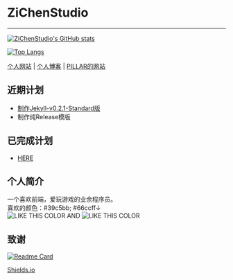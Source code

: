 # ZiChenStudio

---

[![ZiChenStudio's GitHub stats](https://github-readme-stats.vercel.app/api?username=ZiChenStudio&count_private=true&show_icons=true&text_color=39c5bb&icon_color=39c5bb&title_color=39c5bb&locale=cn&cache_seconds=86400)](https://github.com/ZiChenStudio/ZiChenStudio/blob/main/README.md)

[![Top Langs](https://github-readme-stats.vercel.app/api/top-langs/?username=ZiChenStudio&count_private=true&show_icons=true&text_color=39c5bb&icon_color=39c5bb&title_color=39c5bb&locale=cn&cache_seconds=86400)](https://github.com/anuraghazra/github-readme-stats)

[个人网站](https://zichenstudio.netlify.app/) | [个人博客](https://zichenstudio.netlify.app/blog/) | [PILLAR的网站](https://pillarzcs.netlify.app)
## 近期计划
- [制作Jekyll-v0.2.1-Standard版](https://github.com/ZiChenStudio/Efficiency_jekyll_theme)
- 制作纯Release模版
## 已完成计划
- [HERE](./over.md)
## 个人简介
一个喜欢前端，爱玩游戏的业余程序员。<br>
喜欢的颜色：#39c5bb; #66ccff$\downarrow$<br>
![LIKE THIS COLOR](https://img.shields.io/badge/LIKE%20THIS%20COLOR-%2339c5bb-39c5bb?style=flat-square)
AND
![LIKE THIS COLOR](https://img.shields.io/badge/LIKE%20THIS%20COLOR-%2366ccff-66ccff?style=flat-square)
## 致谢
[![Readme Card](https://github-readme-stats.vercel.app/api/pin/?username=anuraghazra&repo=github-readme-stats&show_owner=true)](https://github.com/anuraghazra/github-readme-stats)

[Shields.io](https://shields.io/)
